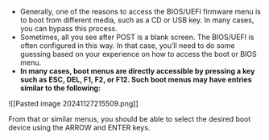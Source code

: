 - Generally, one of the reasons to access the BIOS/UEFI firmware menu is to boot from different media, such as a CD or USB key. In many cases, you can bypass this process.
- Sometimes, all you see after POST is a blank screen. The BIOS/UEFI is often configured in this way. In that case, you’ll need to do some guessing based on your experience on how to access the boot or BIOS menu.
- **In many cases, boot menus are directly accessible by pressing a key such as ESC, DEL, F1, F2, or F12. Such boot menus may have entries similar to the following:**

![[Pasted image 20241127215509.png]]

From that or similar menus, you should be able to select the desired boot device using the ARROW and ENTER keys.